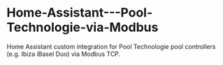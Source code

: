 # Home-Assistant---Pool-Technologie-via-Modbus
Home Assistant custom integration for Pool Technologie pool controllers (e.g. Ibiza iBasel Duo) via Modbus TCP.
